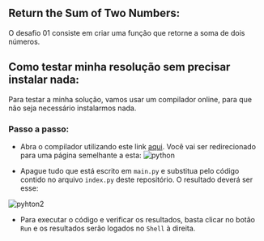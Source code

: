 ## Return the Sum of Two Numbers:

O desafio 01 consiste em criar uma função que retorne a soma de dois números.

## Como testar minha resolução sem precisar instalar nada:

Para testar a minha solução, vamos usar um compilador online, para que não seja necessário instalarmos nada.

### Passo a passo:

- Abra o compilador utilizando este link <a href="https://www.programiz.com/python-programming/online-compiler/">aqui</a>. Você vai ser redirecionado para uma página semelhante a esta:
  ![python](https://user-images.githubusercontent.com/34722707/193623047-37b176eb-6ec9-468a-b996-f1a27b00409b.png)

- Apague tudo que está escrito em `main.py` e substitua pelo código contido no arquivo `index.py` deste repositório. O resultado deverá ser esse:

![pyhton2](https://user-images.githubusercontent.com/34722707/193623472-5eb14e79-83e4-4390-a163-a2f0ee77fdea.png)

- Para executar o código e verificar os resultados, basta clicar no botão `Run` e os resultados serão logados no `Shell` à direita.
